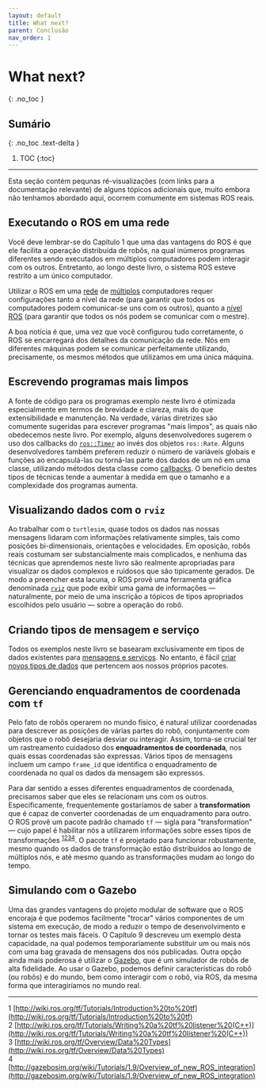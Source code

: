 ```yaml
---
layout: default
title: What next?
parent: Conclusão
nav_order: 1
---
```


# What next?
{: .no_toc }

## Sumário
{: .no_toc .text-delta }

1. TOC
{:toc}
---

Esta seção contém pequnas ré-visualizações (com links para a documentação relevante) de 
alguns tópicos adicionais que, muito embora não tenhamos abordado aqui, ocorrem comumente
em sistemas ROS reais. 

## Executando o ROS em uma rede

Você deve lembrar-se do Capítulo 1 que uma das vantagens do ROS é que ele facilita a operação distribuída de robôs, na qual inúmeros programas diferentes sendo executados em múltiplos computadores podem interagir com os outros. Entretanto, ao longo deste livro, o sistema ROS esteve restrito a um único computador. 

Utilizar o ROS em uma [rede](http://wiki.ros.org/ROS/NetworkSetup) de [múltiplos](http://wiki.ros.org/ROS/Tutorials/MultipleMachines) computadores requer configurações tanto a nível da rede (para garantir que todos os computadores podem comunicar-se uns com os outros), quanto a [nível ROS](http://wiki.ros.org/ROS/EnvironmentVariables) (para garantir que todos os nós podem se comunicar com o mestre). 

A boa notícia é que, uma vez que você configurou tudo corretamente, o ROS se encarregará dos detalhes da comunicação da rede. Nós em diferentes máquinas podem se comunicar perfeitamente utilizando, precisamente, os mesmos métodos que utilizamos em uma única máquina. 

## Escrevendo programas mais limpos 

A fonte de código para os programas exemplo neste livro é otimizada especialmente em termos de brevidade e clareza, mais do que extensibilidade e manutenção. 
Na verdade, várias diretrizes são comumente sugeridas para escrever programas "mais limpos", as quais não obedecemos neste livro. Por exemplo, alguns desenvolvedores 
sugerem o uso dos callbacks do [`ros::Timer`](http://wiki.ros.org/roscpp/Overview/Timers) ao invés dos objetos `ros::Rate`. Alguns desenvolvedores também preferem reduzir
o número de variáveis globais e funções ao encapsulá-las ou torná-las parte dos dados de um nó em uma classe, utilizando métodos desta classe como [callbacks](http://wiki.ros.org/roscpp_tutorials/Tutorials/UsingClassMethodsAsCallbacks). O benefício destes tipos de técnicas tende a aumentar à medida em que o tamanho e a complexidade dos programas aumenta. 

## Visualizando dados com o `rviz`

Ao trabalhar com o `turtlesim`, quase todos os dados nas nossas mensagens lidaram com informações relativamente simples, tais como posições bi-dimensionais, orientações e velocidades. Em oposição, robôs reais costumam ser substancialmente mais complicados, e nenhuma das técnicas que aprendemos neste livro são realmente apropriadas para visualizar os dados complexos e ruídosos que são tipicamente gerados. De modo a preencher esta lacuna, o ROS provê uma ferramenta gráfica denominada [`rviz`](http://wiki.ros.org/rviz) que pode exibir uma gama de informações — naturalmente, por meio de uma inscrição a tópicos de tipos apropriados escolhidos pelo usuário  — sobre a operação do robô. 

## Criando tipos de mensagem e serviço

Todos os exemplos neste livro se basearam exclusivamente em tipos de dados existentes para [mensagens e serviços](http://wiki.ros.org/ROS/Tutorials/CreatingMsgAndSrv). No entanto, é fácil [criar novos tipos de dados](http://wiki.ros.org/ROS/Tutorials/DefiningCustomMessages) que pertencem aos nossos próprios pacotes. 


## Gerenciando enquadramentos de coordenada com `tf`

Pelo fato de robôs operarem no mundo físico, é natural 
utilizar coordenadas para descrever as posições de várias partes do robô,
conjuntamente com objetos que o robô desejaria desviar ou interagir. Assim, torna-se crucial
ter um rastreamento cuidadoso dos **enquadramentos de coordenada**, nos quais essas coordenadas são expressas. Vários tipos
de mensagens incluem um campo `frame_id` que identifica o enquadramento de coordenada no qual os dados da mensagem são expressos. 

Para dar sentido a esses diferentes enquadramentos de coordenada, precisamos saber que eles
se relacionam uns com os outros. Especificamente, frequentemente gostaríamos de saber a **transformation**
que é capaz de converter coordenadas de um enquadramento para outro. O ROS provê um pacote padrão chamado 
`tf` — sigla para "transformation" — cujo papel é habilitar nós a utilizarem informações sobre esses tipos de 
transformações <sup>[1](#fn1)</sup><sup>[2](#fn2)</sup><sup>[3](#fn3)</sup><sup>[4](#fn4)</sup>. O pacote `tf` é projetado para 
funcionar robustamente, mesmo quando os dados de transformação estão distribuídos ao longo de múltiplos nós, e até mesmo quando 
as transformações mudam ao longo do tempo. 

## Simulando com o Gazebo

Uma das grandes vantagens do projeto modular de software 
que o ROS encoraja é que podemos facilmente "trocar" vários componentes de um sistema em execução, de modo a reduzir o tempo de desenvolvimento e tornar os testes mais fáceis. O Capítulo 9 descreveu um exemplo desta capacidade, na qual podemos temporariamente substituir um ou mais nós com uma bag gravada de mensagens dos nós publicadas. Outra opção ainda mais poderosa é utilizar o [Gazebo](http://gazebosim.org/wiki/Tutorials/1.9/Overview_of_new_ROS_integration), que é um simulador de robôs de alta fidelidade. Ao usar o Gazebo, podemos definir características do robô (ou robôs) e do mundo, bem como interagir com o robô, via ROS, da mesma forma que interagiríamos no mundo real.  



____
<a name="fn1">1</a> [http://wiki.ros.org/tf/Tutorials/Introduction%20to%20tf](http://wiki.ros.org/tf/Tutorials/Introduction%20to%20tf)<br>
<a name="fn2">2</a> [http://wiki.ros.org/tf/Tutorials/Writing%20a%20tf%20listener%20(C++)](http://wiki.ros.org/tf/Tutorials/Writing%20a%20tf%20listener%20(C++))<br>
<a name="fn3">3</a> [http://wiki.ros.org/tf/Overview/Data%20Types](http://wiki.ros.org/tf/Overview/Data%20Types)<br>
<a name="fn4">4</a> [http://gazebosim.org/wiki/Tutorials/1.9/Overview_of_new_ROS_integration](http://gazebosim.org/wiki/Tutorials/1.9/Overview_of_new_ROS_integration)
